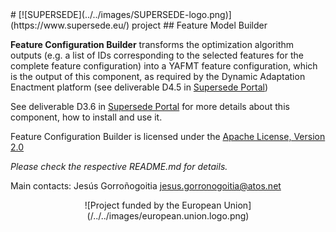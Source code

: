 <link rel="shortcut icon" type="image/png" href="images/favicon.png">
# [![SUPERSEDE](../../images/SUPERSEDE-logo.png)](https://www.supersede.eu/) project 
## Feature Model Builder

**Feature Configuration Builder** transforms the optimization algorithm outputs (e.g. a list of IDs corresponding to the selected features for the complete feature configuration) into a YAFMT feature configuration, which is the output of this component, as required by the Dynamic Adaptation Enactment platform (see deliverable D4.5 in [Supersede Portal](https://www.supersede.eu/))

See deliverable D3.6 in [Supersede Portal](https://www.supersede.eu/) for more details about this component, how to install and use it.

Feature Configuration Builder is licensed under the [Apache License, Version 2.0](http://www.apache.org/licenses/LICENSE-2.0)

*Please check the respective README.md for details.*

Main contacts: Jesús Gorroñogoitia <jesus.gorronogoitia@atos.net>

<center>![Project funded by the European Union](/../../images/european.union.logo.png)</center>
